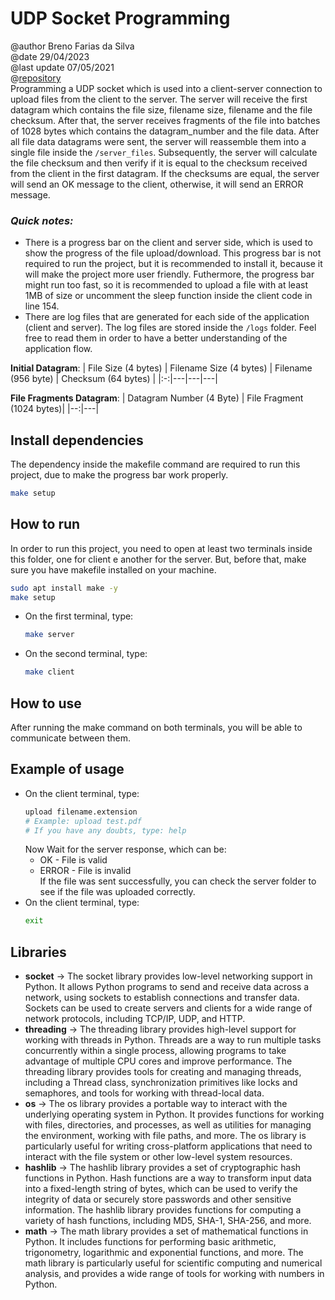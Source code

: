 
# UDP Socket Programming
@author Breno Farias da Silva    
@date 29/04/2023  
@last update 07/05/2021  
@[repository](https://github.com/BrenoFariasdaSilva/University/tree/main/Distributed%20Systems/Activity%2002%20-%20UDP%20Socket%20Programming/UDP%20File%20Upload%20System)  
Programming a UDP socket which is used into a client-server connection to upload files from the client to the server. The server will receive the first datagram which contains the file size, filename size, filename and the file checksum. After that, the server receives fragments of the file into batches of 1028 bytes which contains the datagram_number and the file data. After all file data datagrams were sent, the server will reassemble them into a single file inside the `/server_files`. Subsequently, the server will calculate the file checksum and then verify if it is equal to the checksum received from the client in the first datagram. If the checksums are equal, the server will send an OK message to the client, otherwise, it will send an ERROR message.   

### ***Quick notes:***  
 - There is a progress bar on the client and server side, which is used to show the progress of the file upload/download. This progress bar is not required to run the project, but it is recommended to install it, because it will make the project more user friendly. Futhermore, the progress bar might run too fast, so it is recommended to upload a file with at least 1MB of size or uncomment the sleep function inside the client code in line 154. 
 - There are log files that are generated for each side of the application (client and server). The log files are stored inside the `/logs` folder. Feel free to read them in order to have a better understanding of the application flow.

**Initial Datagram**:
| File Size (4 bytes) | Filename Size (4 bytes) | Filename (956 byte) | Checksum (64 bytes) |
|:-:|---|---|---|

**File Fragments Datagram**:
| Datagram Number (4 Byte) | File Fragment (1024 bytes)|
|--:|---|

## Install dependencies
The dependency inside the makefile command are required to run this project, due to make the progress bar work properly.
```bash
make setup
```

## How to run
In order to run this project, you need to open at least two terminals inside this folder, one for client e another for the server.
But, before that, make sure you have makefile installed on your machine.
```bash
sudo apt install make -y
make setup
```
* On the first terminal, type:  
    ```bash
    make server
    ```
* On the second terminal, type:  
    ```bash 
    make client
    ```
## How to use
After running the make command on both terminals, you will be able to communicate between them.  
## Example of usage
* On the client terminal, type:  
    ```bash
    upload filename.extension
    # Example: upload test.pdf
    # If you have any doubts, type: help
    ```
    Now Wait for the server response, which can be:
    - OK - File is valid
    - ERROR - File is invalid  
    If the file was sent successfully, you can check the server folder to see if the file was uploaded correctly.
* On the client terminal, type:   
    ```bash
    exit
    ```
## Libraries
- **socket** -> The socket library provides low-level networking support in Python. It allows Python programs to send and receive data across a network, using sockets to establish connections and transfer data. Sockets can be used to create servers and clients for a wide range of network protocols, including TCP/IP, UDP, and HTTP.
- **threading** -> The threading library provides high-level support for working with threads in Python. Threads are a way to run multiple tasks concurrently within a single process, allowing programs to take advantage of multiple CPU cores and improve performance. The threading library provides tools for creating and managing threads, including a Thread class, synchronization primitives like locks and semaphores, and tools for working with thread-local data.
- **os** -> The os library provides a portable way to interact with the underlying operating system in Python. It provides functions for working with files, directories, and processes, as well as utilities for managing the environment, working with file paths, and more. The os library is particularly useful for writing cross-platform applications that need to interact with the file system or other low-level system resources.
- **hashlib** -> The hashlib library provides a set of cryptographic hash functions in Python. Hash functions are a way to transform input data into a fixed-length string of bytes, which can be used to verify the integrity of data or securely store passwords and other sensitive information. The hashlib library provides functions for computing a variety of hash functions, including MD5, SHA-1, SHA-256, and more.
- **math** -> The math library provides a set of mathematical functions in Python. It includes functions for performing basic arithmetic, trigonometry, logarithmic and exponential functions, and more. The math library is particularly useful for scientific computing and numerical analysis, and provides a wide range of tools for working with numbers in Python.